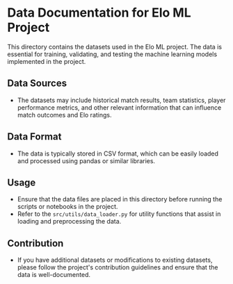 # Data Documentation for Elo ML Project

This directory contains the datasets used in the Elo ML project. The data is essential for training, validating, and testing the machine learning models implemented in the project.

## Data Sources

- The datasets may include historical match results, team statistics, player performance metrics, and other relevant information that can influence match outcomes and Elo ratings.

## Data Format

- The data is typically stored in CSV format, which can be easily loaded and processed using pandas or similar libraries.

## Usage

- Ensure that the data files are placed in this directory before running the scripts or notebooks in the project.
- Refer to the `src/utils/data_loader.py` for utility functions that assist in loading and preprocessing the data.

## Contribution

- If you have additional datasets or modifications to existing datasets, please follow the project's contribution guidelines and ensure that the data is well-documented.